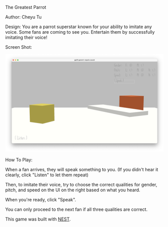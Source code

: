 The Greatest Parrot

Author: Cheyu Tu

Design: You are a parrot superstar known for your ability to imitate any voice. Some fans are coming to see you. Entertain them by successfully imitating their voice!

Screen Shot:

![Screen Shot](screenshot.png)

How To Play:

When a fan arrives, they will speak something to you. (If you didn't hear it clearly, click "Listen" to let them repeat)

Then, to imitate their voice, try to choose the correct qualities for gender, pitch, and speed on the UI on the right based on what you heard.

When you're ready, click "Speak".

You can only proceed to the next fan if all three qualities are correct.

This game was built with [NEST](NEST.md).
